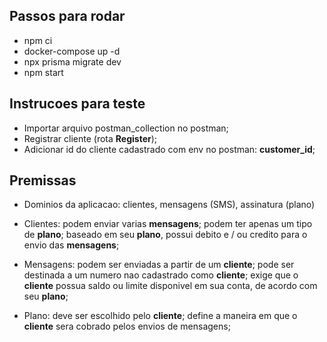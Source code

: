 ## Passos para rodar

- npm ci
- docker-compose up -d 
- npx prisma migrate dev
- npm start


## Instrucoes para teste

- Importar arquivo postman_collection no postman;
- Registrar cliente (rota **Register**);
- Adicionar id do cliente cadastrado com env no postman: **customer_id**;


## Premissas

- Dominios da aplicacao: clientes, mensagens (SMS), assinatura (plano)

- Clientes:
    podem enviar varias **mensagens**;
    podem ter apenas um tipo de **plano**;
    baseado em seu **plano**, possui debito e / ou credito para o envio das **mensagens**;

- Mensagens:
    podem ser enviadas a partir de um **cliente**;
    pode ser destinada a um numero nao cadastrado como **cliente**;
    exige que o **cliente** possua saldo ou limite disponivel em sua conta, de acordo com seu **plano**;

- Plano:
    deve ser escolhido pelo **cliente**;
    define a maneira em que o **cliente** sera cobrado pelos envios de mensagens;
